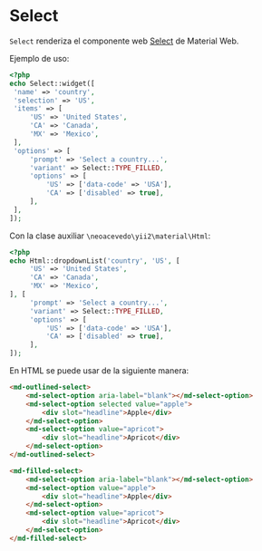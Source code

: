 # Select

`Select` renderiza el componente web [Select](https://material-web.dev/components/select/) de Material Web.

 Ejemplo de uso:
 
  ```php
  <?php
  echo Select::widget([
   'name' => 'country',
   'selection' => 'US',
   'items' => [
       'US' => 'United States',
       'CA' => 'Canada',
       'MX' => 'Mexico',
   ],
   'options' => [
       'prompt' => 'Select a country...',
       'variant' => Select::TYPE_FILLED,
       'options' => [
           'US' => ['data-code' => 'USA'],
           'CA' => ['disabled' => true],
       ],
   ],
  ]);
  ```
  
  Con la clase auxiliar `\neoacevedo\yii2\material\Html`:
  
  ```php
  <?php
  echo Html::dropdownList('country', 'US', [
       'US' => 'United States',
       'CA' => 'Canada',
       'MX' => 'Mexico', 
  ], [
       'prompt' => 'Select a country...',
       'variant' => Select::TYPE_FILLED,
       'options' => [
           'US' => ['data-code' => 'USA'],
           'CA' => ['disabled' => true],
       ],
  ]);
  ```
  
  En HTML se puede usar de la siguiente manera:
  
  ```html
  <md-outlined-select>
      <md-select-option aria-label="blank"></md-select-option>
      <md-select-option selected value="apple">
          <div slot="headline">Apple</div>
      </md-select-option>
      <md-select-option value="apricot">
          <div slot="headline">Apricot</div>
      </md-select-option>
  </md-outlined-select>
 
  <md-filled-select>
      <md-select-option aria-label="blank"></md-select-option>
      <md-select-option value="apple">
          <div slot="headline">Apple</div>
      </md-select-option>
      <md-select-option value="apricot">
          <div slot="headline">Apricot</div>
      </md-select-option>
  </md-filled-select>
  ```